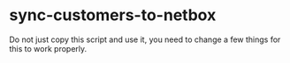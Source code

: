 # sync-customers-to-netbox
Do not just copy this script and use it, you need to change a few things for this to work properly.
